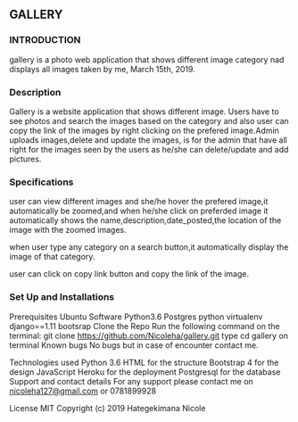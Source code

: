 ## GALLERY
### INTRODUCTION
gallery is a photo web application that shows different image category nad displays all images taken by me, March 15th, 2019.

### Description
Gallery is a website application that shows different image. Users have to see photos and search the images based on the category and also user can copy the link of the images by right clicking on the prefered image.Admin uploads images,delete and update the images, is for the admin that have all right for the images seen by the users as he/she can delete/update and add pictures.

### Specifications
user can view different images and she/he hover the prefered image,it automatically be zoomed,and when he/she click on preferded image it automatically shows the name,description,date_posted,the location of the image with the zoomed images.

when user type any category on a search button,it automatically display the image of that category.

user can click on copy link button and copy the link of the image.

### Set Up and Installations
Prerequisites
Ubuntu Software
Python3.6
Postgres
python virtualenv
django==1.11
bootsrap
Clone the Repo
Run the following command on the terminal: git clone https://github.com/Nicoleha/gallery.git
type cd gallery on terminal
Known bugs
No bugs but in case of encounter contact me.

Technologies used
Python 3.6
HTML for the structure
Bootstrap 4 for the design
JavaScript
Heroku for the deployment
Postgresql for the database
Support and contact details
For any support please contact me on nicoleha127@gmail.com or 0781899928

License
MIT Copyright (c) 2019 Hategekimana Nicole